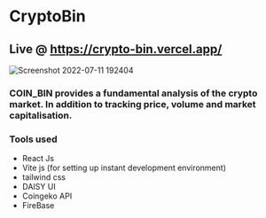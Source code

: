 # CryptoBin

## Live @ https://crypto-bin.vercel.app/

![Screenshot 2022-07-11 192404](https://user-images.githubusercontent.com/81632171/178280340-df7e8688-f15c-4fea-99cc-3225e122d3c9.png)

### COIN_BIN provides a fundamental analysis of the crypto market. In addition to tracking price, volume and market capitalisation.

### Tools used

-   React Js
-   Vite js (for setting up instant development environment)
-   tailwind css
-   DAISY UI
-   Coingeko API
-   FireBase

